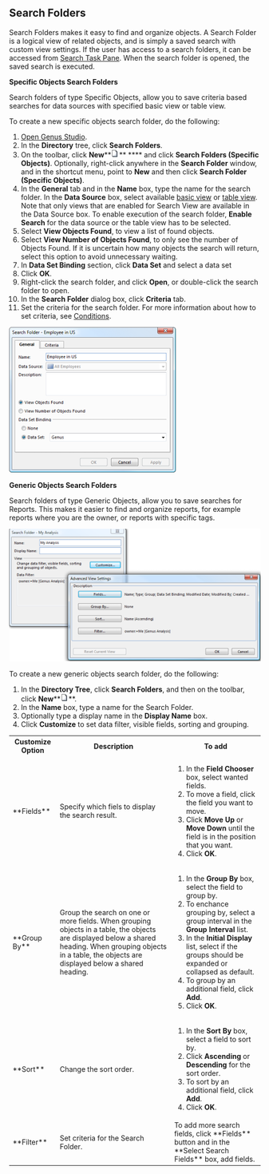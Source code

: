 ## Search Folders

Search Folders makes it easy to find and organize objects. A Search Folder is a logical view of related objects, and is simply a saved search with custom view settings. If the user has access to a search folders, it can be accessed from [Search Task Pane](../../users/search-and-refine/index.md). When the search folder is opened, the saved search is executed.

**Specific Objects Search Folders**  

Search folders of type Specific Objects, allow you to save criteria based searches for data sources with specified basic view or table view.  

To create a new specific objects search folder, do the following:

1.  [Open Genus Studio](getting-started/how-to-open-genus-studio.md).
2.  In the **Directory** tree, click **Search Folders**.
3.  On the toolbar, click **New****![IDB6F929FA50A049EB.png](media/IDB6F929FA50A049EB.png)** **** and click **Search Folders (Specific Objects)**. Optionally, right-click anywhere in the **Search Folder** window, and in the shortcut menu, point to **New** and then click **Search Folder (Specific Objects)**.
4.  In the **General** tab and in the **Name** box, type the name for the search folder. In the **Data Source** box, select available [basic view](object-class/modify-an-object--or-identifier-domain/explore.md) or [table view](tables/views.md). Note that only views that are enabled for Search View are available in the Data Source box. To enable execution of the search folder, **Enable Search** for the data source or the table view has to be selected.
5.  Select **View Objects Found**, to view a list of found objects.
6.  Select **View Number of Objects Found**, to only see the number of Objects Found. If it is uncertain how many objects the search will return, select this option to avoid unnecessary waiting.
7.  In **Data Set Binding** section, click **Data Set** and select a data set
8.  Click **OK**.
9.  Right-click the search folder, and click **Open**, or double-click the search folder to open.
10.  In the **Search Folder** dialog box, click **Criteria** tab.
11.  Set the criteria for the search folder. For more information about how to set criteria, see [Conditions](common-concepts/conditions.md).

![IDB7FA3DE0F8474DC0.png](media/IDB7FA3DE0F8474DC0.png)

**Generic Objects Search Folders**  

Search folders of type Generic Objects, allow you to save searches for Reports. This makes it easier to find and organize reports, for example reports where you are the owner, or reports with specific tags. 

![IDFBEC42F2BD8642B9.png](media/IDFBEC42F2BD8642B9.png)

To create a new generic objects search folder, do the following:

1.  In the **Directory Tree**, click **Search Folders**, and then on the toolbar, click **New****![IDAD8F0EC0AAE04188.png](media/IDAD8F0EC0AAE04188.png)**.
2.  In the **Name** box, type a name for the Search Folder.
3.  Optionally type a display name in the **Display Name** box.
4.  Click **Customize** to set data filter, visible fields, sorting and grouping.  

<table style="WIDTH: 100%">

<tbody>

<tr>

<th>Customize Option</th>

<th>Description</th>

<th>To add</th>

</tr>

<tr>

<td>**Fields**</td>

<td>Specify which fiels to display the search result.</td>

<td>

1.  In the **Field Chooser** box, select wanted fields.
2.  To move a field, click the field you want to move.
3.  Click **Move Up** or **Move Down** until the field is in the position that you want.
4.  Click **OK**.

</td>

</tr>

<tr>

<td>**Group By**</td>

<td>Group the search on one or more fields. When grouping objects in a table, the objects are displayed below a shared heading. When grouping objects in a table, the objects are displayed below a shared heading.</td>

<td>

1.  In the **Group By** box, select the field to group by.
2.  To enchance grouping by, select a group interval in the **Group Interval** list.
3.  In the **Initial Display** list, select if the groups should be expanded or collapsed as default.
4.  To group by an additional field, click **Add**.
5.  Click **OK**.

</td>

</tr>

<tr>

<td>**Sort**</td>

<td>Change the sort order.</td>

<td>

1.  In the **Sort By** box, select a field to sort by.
2.  Click **Ascending** or **Descending** for the sort order.
3.  To sort by an additional field, click **Add**.
4.  Click **OK**.

</td>

</tr>

<tr>

<td>**Filter**</td>

<td>Set criteria for the Search Folder.</td>

<td>To add more search fields, click **Fields** button and in the **Select Search Fields** box, add fields.</td>

</tr>

</tbody>

</table>